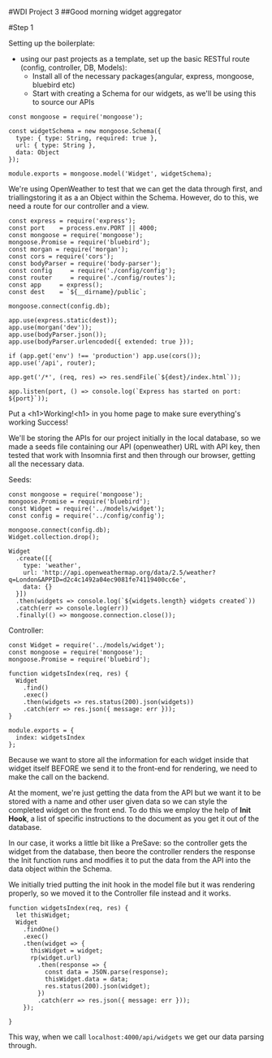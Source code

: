 #WDI Project 3
##Good morning widget aggregator

#Step 1

Setting up the boilerplate:

- using our past projects as a template, set up the basic RESTful route (config, controller, DB, Models):
	-	 Install all of the necessary packages(angular, express, mongoose, bluebird etc)
	-	 Start with creating a Schema for our widgets, as we'll be using this to source our APIs 

```
const mongoose = require('mongoose');

const widgetSchema = new mongoose.Schema({
  type: { type: String, required: true },
  url: { type: String },
  data: Object
});

module.exports = mongoose.model('Widget', widgetSchema);
```

We're using OpenWeather to test that we can get the data through first, and triallingstoring it as a an Object within the Schema. However, do to this, we need a route for our controller and a view.

```
const express = require('express');
const port    = process.env.PORT || 4000;
const mongoose = require('mongoose');
mongoose.Promise = require('bluebird');
const morgan = require('morgan');
const cors = require('cors');
const bodyParser = require('body-parser');
const config     = require('./config/config');
const router     = require('./config/routes');
const app     = express();
const dest    = `${__dirname}/public`;

mongoose.connect(config.db);

app.use(express.static(dest));
app.use(morgan('dev'));
app.use(bodyParser.json());
app.use(bodyParser.urlencoded({ extended: true }));

if (app.get('env') !== 'production') app.use(cors());
app.use('/api', router);

app.get('/*', (req, res) => res.sendFile(`${dest}/index.html`));

app.listen(port, () => console.log(`Express has started on port: ${port}`));
```

Put a \<h1>Working!\<h1> in you home page to make sure everything's working
Success!

We'll be storing the APIs for our project initially in the local database, so we made a seeds file containing our API (openweather) URL with API key, then tested that work with Insomnia first and then through our browser, getting all the necessary data. 

Seeds:

```
const mongoose = require('mongoose');
mongoose.Promise = require('bluebird');
const Widget = require('../models/widget');
const config = require('../config/config');

mongoose.connect(config.db);
Widget.collection.drop();

Widget
  .create([{
    type: 'weather',
    url: 'http://api.openweathermap.org/data/2.5/weather?q=London&APPID=d2c4c1492a04ec9081fe74119400cc6e',
    data: {}
  }])
  .then(widgets => console.log(`${widgets.length} widgets created`))
  .catch(err => console.log(err))
  .finally(() => mongoose.connection.close());
```

Controller:

```
const Widget = require('../models/widget');
const mongoose = require('mongoose');
mongoose.Promise = require('bluebird');

function widgetsIndex(req, res) {
  Widget
    .find()
    .exec()
    .then(widgets => res.status(200).json(widgets))
    .catch(err => res.json({ message: err }));
}

module.exports = {
  index: widgetsIndex
};
```

Because we want to store all the information for each widget inside that widget itself BEFORE we send it to the front-end for rendering, we need to make the call on the backend.

At the moment, we're just getting the data from the API but we want it to be stored with a name and other user given data so we can style the completed widget on the front end. To do this we employ the help of **Init Hook**, a list of specific instructions to the document as you get it out of the database. 

In our case, it works a little bit llike a PreSave: so the controller gets the widget from the database, then beore the controller renders the response the Init function runs and modifies it to put the data from the API into the data object within the Schema.

We initially tried putting the init hook in the model file but it was rendering properly, so we moved it to the Controller file instead and it works.

```
function widgetsIndex(req, res) {
  let thisWidget;
  Widget
    .findOne()
    .exec()
    .then(widget => {
      thisWidget = widget;
      rp(widget.url)
        .then(response => {
          const data = JSON.parse(response);
          thisWidget.data = data;
          res.status(200).json(widget);
        })
        .catch(err => res.json({ message: err }));
    });

}
```

This way, when we call ```localhost:4000/api/widgets``` we get our data parsing through.

